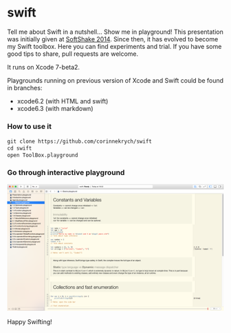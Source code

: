 swift
=====

Tell me about Swift in a nutshell... Show me in playground!
This presentation was initially given at [SoftShake 2014](http://soft-shake.ch/2014/en/). Since then, it has evolved to become my Swift toolbox. Here you can find experiments and trial. If you have some good tips to share, pull requests are welcome.

It runs on Xcode 7-beta2. 

Playgrounds running on previous version of Xcode and Swift could be found in branches:

* xcode6.2 (with HTML and swift)
* xcode6.3 (with markdown)

### How to use it

```
git clone https://github.com/corinnekrych/swift
cd swift
open ToolBox.playground
```
### Go through interactive playground

![workspace](Resources/xcode_playground.png)

Happy Swifting!

